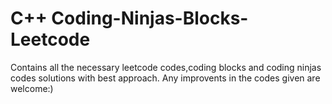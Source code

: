 # C++ Coding-Ninjas-Blocks-Leetcode
Contains all the necessary leetcode codes,coding blocks and coding ninjas codes solutions with best approach.
Any improvents in the codes given are welcome:)
